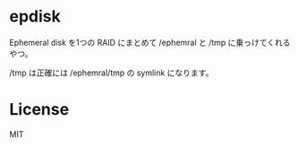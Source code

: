 # epdisk

Ephemeral disk を1つの RAID にまとめて /ephemral と /tmp に乗っけてくれるやつ。

/tmp は正確には /ephemral/tmp の symlink になります。

# License

MIT
